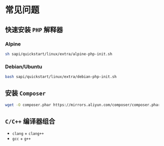 # 常见问题

## 快速安装 `PHP` 解释器

### Alpine
```bash
sh sapi/quickstart/linux/extra/alpine-php-init.sh
```

### Debian/Ubuntu
```bash
bash sapi/quickstart/linux/extra/debian-php-init.sh
```

## 安装 `Composer`

```bash
wget -O composer.phar https://mirrors.aliyun.com/composer/composer.phar
```

## `C/C++` 编译器组合

- `clang` + `clang++`
- `gcc` + `g++`

